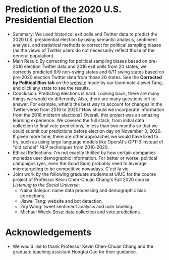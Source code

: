 # Prediction of the 2020 U.S. Presidential Election 
- Summary: We used historical exit polls and Twitter data to predict the 2020 U.S. presidential election by using semantic analysis, sentiment analysis, and statistical methods to correct for political sampling biases (as the views of Twitter users do not necessarily reflect those of the general population).
- Main Result: By correcting for political sampling biases based on pre-2016 election Twitter data and 2016 exit polls from 20 states, we correctly predicted 9/9 non-swing states and 6/11 swing states based on pre-2020 election Twitter data from those 20 states. See the **Corrected by Political Bias tab** on the [website](https://jiaweit2.github.io/Election-Prediction/) made by our teammate Jiawei Tang, and click any state to see the results.
- Conclusion: Predicting elections is hard. Looking back, there are many things we would do differently. Also, there are many questions left to answer. For example, what's the best way to account for changes in the Twitterverse from 2016 to 2020? How should we incorporate information from the 2018 midterm elections? Overall, this project was an amazing learning experience. We covered the full stack, from initial data collection to final vote predictions, in less than two months so that we could submit our predictions before election day on November 3, 2020. If given more time, there are other approaches we would have liked to try, such as using large language models like OpenAI's GPT-3 instead of "old school" NLP techniques from 2010-2020.
- Ethical Reflections: I'm not exactly thrilled by how certain companies monetize user demographic information. For better or worse, political campaigns (yes, even the Good Side) probably need to leverage microtargeting to be competitive nowadays. C'est la vie.
- Joint work by the following graduate students at UIUC for the course project of Professor Kevin Chen-Chuan Chang's Fall 2020 course *Listening to the Social Universe*:
  - Naina Balepur: name data processing and demographic bias corrections.
  - Jiawei Tang: website and bot detection.
  - Ziqi Wang: tweet sentiment analysis and user labeling.
  - Michael Wieck-Sosa: data collection and vote predictions.
# Acknowledgements
- We would like to thank Professor Kevin Chen-Chuan Chang and the graduate teaching assistant Hongtai Cao for their guidance.
